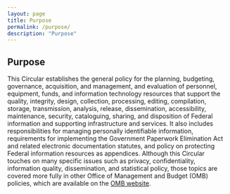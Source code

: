 ```yaml
---
layout: page
title: Purpose
permalink: /purpose/
description: "Purpose"
---
```

## **Purpose**

This Circular establishes the general policy for the planning, budgeting, governance, acquisition, and management, and evaluation of personnel, equipment, funds, and information technology resources that support the quality, integrity, design, collection, processing, editing, compilation, storage, transmission, analysis, release, dissemination, accessibility, maintenance, security, cataloguing, sharing, and disposition of Federal information and supporting infrastructure and services. It also includes responsibilities for managing personally identifiable information, requirements for implementing the Government Paperwork Elimination Act and related electronic documentation statutes, and policy on protecting Federal information resources as appendices. Although this Circular touches on many specific issues such as privacy, confidentiality, information quality, dissemination, and statistical policy, those topics are covered more fully in other Office of Management and Budget (OMB) policies, which are available on the [OMB website](https://www.whitehouse.gov/omb/).
